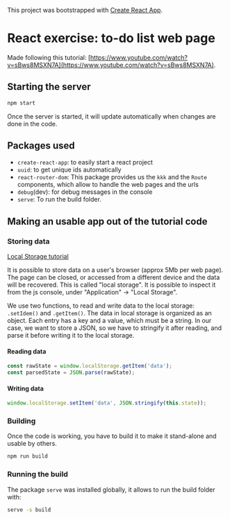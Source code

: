 This project was bootstrapped with [Create React App](https://github.com/facebook/create-react-app).

# React exercise: to-do list web page

Made following this tutorial: [https://www.youtube.com/watch?v=sBws8MSXN7A](https://www.youtube.com/watch?v=sBws8MSXN7A).

## Starting the server

```bash
npm start
```

Once the server is started, it will update automatically when changes are done in the code.

## Packages used

- `create-react-app`: to easily start a react project
- `uuid`: to get unique ids automatically
- `react-router-dom`: This package provides us the `kkk` and the `Route` components, which allow to handle the web pages and the urls
- `debug`(dev): for debug messages in the console
- `serve`: To run the build folder.

## Making an usable app out of the tutorial code

### Storing data

[Local Storage tutorial](https://blog.logrocket.com/the-complete-guide-to-using-localstorage-in-javascript-apps-ba44edb53a36/)

It is possible to store data on a user's browser (approx 5Mb per web page). The page can be closed, or accessed from a different device and the data will be recovered. This is called "local storage". It is possible to inspect it from the js console, under "Application" -> "Local Storage".

We use two functions, to read and write data to the local storage: `.setIdem()` and `.getItem()`. The data in local storage is organized as an object. Each entry has a key and a value, which must be a string. In our case, we want to store a JSON, so we have to stringify it after reading, and parse it before writing it to the local storage.

#### Reading data
```js
const rawState = window.localStorage.getItem('data');
const parsedState = JSON.parse(rawState);
```

#### Writing data
```js
window.localStorage.setItem('data', JSON.stringify(this.state));
```
### Building

Once the code is working, you have to build it to make it stand-alone and usable by others.

```bash
npm run build
```

### Running the build

The package `serve` was installed globally, it allows to run the build folder with:

```bash
serve -s build
```